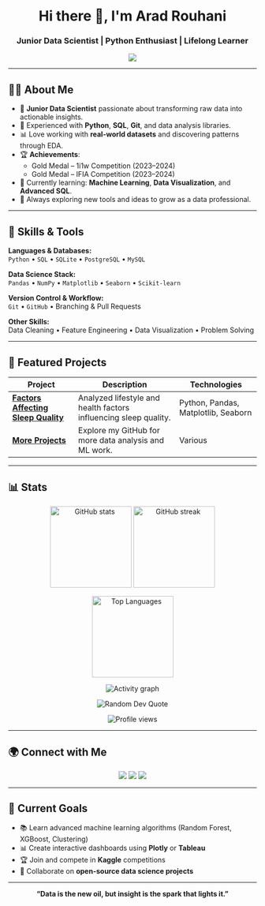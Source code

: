 <!-- Header -->
<h1 align="center">Hi there 👋, I'm Arad Rouhani</h1>
<h3 align="center">Junior Data Scientist | Python Enthusiast | Lifelong Learner</h3>

<!-- Typing animation -->
<p align="center">
  <img src="https://readme-typing-svg.herokuapp.com?size=22&duration=4000&color=00BFFF&center=true&vCenter=true&width=600&lines=Turning+Data+into+Insights;Passionate+About+Machine+Learning;Lifelong+Learner+%26+Problem+Solver">
</p>

---

## 🧑‍💻 About Me
- 🎯 **Junior Data Scientist** passionate about transforming raw data into actionable insights.
- 🐍 Experienced with **Python**, **SQL**, **Git**, and data analysis libraries.
- 📊 Love working with **real-world datasets** and discovering patterns through EDA.
- 🏆 **Achievements**:  
  - Gold Medal – 1i1w Competition (2023–2024)  
  - Gold Medal – IFIA Competition (2023–2024)
- 🌱 Currently learning: **Machine Learning**, **Data Visualization**, and **Advanced SQL**.
- 🚀 Always exploring new tools and ideas to grow as a data professional.

---

## 🔧 Skills & Tools
**Languages & Databases:**  
`Python` • `SQL` • `SQLite` • `PostgreSQL` • `MySQL`  

**Data Science Stack:**  
`Pandas` • `NumPy` • `Matplotlib` • `Seaborn` • `Scikit-learn`  

**Version Control & Workflow:**  
`Git` • `GitHub` • Branching & Pull Requests  

**Other Skills:**  
Data Cleaning • Feature Engineering • Data Visualization • Problem Solving

---

## 📂 Featured Projects

| Project | Description | Technologies |
|---------|-------------|--------------|
| [**Factors Affecting Sleep Quality**](https://github.com/AradRouhaniiiiii/factors-affecting-sleep-quality) | Analyzed lifestyle and health factors influencing sleep quality. | Python, Pandas, Matplotlib, Seaborn |
| [**More Projects**](https://github.com/AradRouhaniiiiii?tab=repositories) | Explore my GitHub for more data analysis and ML work. | Various |

---

## 📊 Stats
<p align="center">
  <!-- Stats card -->
  <img src="https://github-readme-stats.vercel.app/api?username=AradRouhaniiiiii&show_icons=true&theme=tokyonight&hide_border=true" alt="GitHub stats" height="165"/>
  <!-- Streak stats -->
  <img src="https://streak-stats.demolab.com?user=AradRouhaniiiiii&theme=tokyonight&hide_border=true" alt="GitHub streak" height="165"/>
</p>

<p align="center">
  <!-- Most Used Languages (centered & responsive) -->
  <img src="https://github-readme-stats.vercel.app/api/top-langs/?username=AradRouhaniiiiii&layout=compact&theme=tokyonight&hide_border=true&langs_count=8&card_width=450" alt="Top Languages" height="165"/>
</p>

<p align="center">
  <!-- Activity graph -->
  <img src="https://github-readme-activity-graph.vercel.app/graph?username=AradRouhaniiiiii&theme=react-dark&hide_border=true&area=true" alt="Activity graph"/>
</p>

<p align="center">
  <!-- Random dev quote -->
  <img src="https://quotes-github-readme.vercel.app/api?type=horizontal&theme=tokyonight" alt="Random Dev Quote"/>
</p>

<p align="center">
  <!-- Profile views counter -->
  <img src="https://komarev.com/ghpvc/?username=AradRouhaniiiiii&style=for-the-badge&color=blue" alt="Profile views"/>
</p>

---

## 🌍 Connect with Me
<p align="center">
<a href="https://instagram.com/AradRouhaniiiiii" target="_blank"><img src="https://img.shields.io/badge/Instagram-%23E4405F.svg?&style=for-the-badge&logo=instagram&logoColor=white"/></a>
<a href="https://t.me/aradrouhaniiiiii" target="_blank"><img src="https://img.shields.io/badge/Telegram-%230088CC.svg?&style=for-the-badge&logo=telegram&logoColor=white"/></a>
<a href="https://www.kaggle.com/aradrouhani" target="_blank"><img src="https://img.shields.io/badge/Kaggle-%2300BFFF.svg?&style=for-the-badge&logo=kaggle&logoColor=white"/></a>
</p>

---

## 🚀 Current Goals
- 📚 Learn advanced machine learning algorithms (Random Forest, XGBoost, Clustering)
- 📊 Create interactive dashboards using **Plotly** or **Tableau**
- 🏆 Join and compete in **Kaggle** competitions
- 🤝 Collaborate on **open-source data science projects**

---

<p align="center">
  <b>“Data is the new oil, but insight is the spark that lights it.”</b>
</p>
